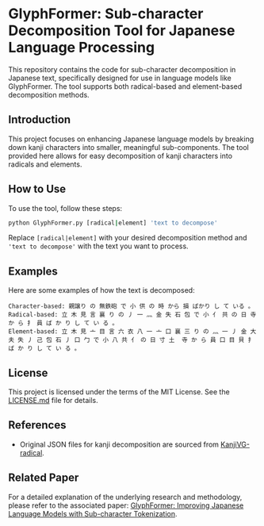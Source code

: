 # GlyphFormer: Sub-character Decomposition Tool for Japanese Language Processing

This repository contains the code for sub-character decomposition in Japanese text, specifically designed for use in language models like GlyphFormer. The tool supports both radical-based and element-based decomposition methods.

## Introduction

This project focuses on enhancing Japanese language models by breaking down kanji characters into smaller, meaningful sub-components. The tool provided here allows for easy decomposition of kanji characters into radicals and elements.

## How to Use

To use the tool, follow these steps:

```bash
python GlyphFormer.py [radical|element] 'text to decompose'
```

Replace `[radical|element]` with your desired decomposition method and `'text to decompose'` with the text you want to process.

## Examples

Here are some examples of how the text is decomposed:

```
Character-based: 親譲り の 無鉄砲 で 小 供 の 時 から 損 ばかり し て いる 。
Radical-based: 立 木 見 言 襄 り の 丿 一 灬 金 失 石 包 で 小 亻 共 の 日 寺 か ら 扌 員 ば か り し て い る 。
Element-based: 立 木 見 亠 目 言 六 衣 八 一 亠 口 襄 三 り の 灬 一 丿 金 大 夫 失 丿 己 包 石 丿 口 勹 で 小 八 共 亻 の 日 寸 土  寺 か ら 員 口 目 貝 扌 ば か り し て い る 。
```

## License

This project is licensed under the terms of the MIT License. See the [LICENSE.md](LICENSE.md) file for details.

## References

- Original JSON files for kanji decomposition are sourced from [KanjiVG-radical](https://github.com/yagays/kanjivg-radical/tree/master).

## Related Paper

For a detailed explanation of the underlying research and methodology, please refer to the associated paper: [GlyphFormer: Improving Japanese Language Models with Sub-character Tokenization](https://www.vixra.org/pdf/2408.0083v1.pdf).
